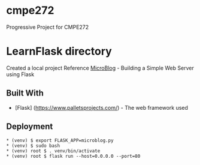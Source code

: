 # cmpe272
Progressive Project for CMPE272 

# LearnFlask directory
Created a local project 
Reference [MicroBlog](https://blog.miguelgrinberg.com/post/the-flask-mega-tutorial-part-i-hello-world) - Building a Simple Web Server using Flask

## Built With
* [Flask] (https://www.palletsprojects.com/) - The web framework used

## Deployment

```
* (venv) $ export FLASK_APP=microblog.py
* (venv) $ sudo bash
* (venv) root $ . venv/bin/activate
* (venv) root $ flask run --host=0.0.0.0 --port=80
```